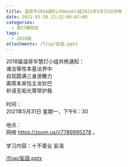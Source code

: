 ```yaml
---
title: 温哥华2018届Richmond小组2021年5月31日共修
date: 2021-05-30 12:32:09-07:00
categories:
  - 慧灯禅修班
tags:
  - 2018届
attachments: /f/up/妄語.pptx
---
```

2018届温哥华慧灯小组共修通知：\
诸法等性本基法界中\
自现圆满三身游舞力\
离障本来怙主龙钦巴\
祈请无垢光尊常护我\
\
时间：\
2021年5月31日 星期一，下午6：30\
\
地点：\
网络 <https://zoom.us/j/7789995278> 。\
\
学习内容：十不善业 妄语

[/f/up/妄語.pptx](https://s3.ca-central-1.wasabisys.com/hddata/f.huidengchanxiu.net/hdv/f/up/妄語.pptx)